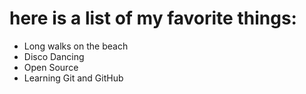 # here is a list of my favorite things:
- Long walks on the beach
- Disco Dancing
- Open Source
- Learning Git and GitHub

